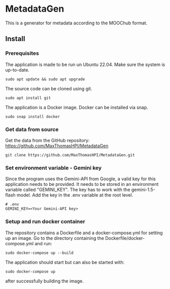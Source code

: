 # MetadataGen
This is a generator for metadata according to the MOOChub format.

## Install

### Prerequisites

The application is made to be run un Ubuntu 22.04.
Make sure the system is up-to-date.

```
sudo apt update && sudo apt upgrade
```

The source code can be cloned using git.

```
sudo apt install git
```

The application is a Docker image. 
Docker can be installed via snap.

```
sudo snap install docker
```

### Get data from source

Get the data from the GitHub repository:
https://github.com/MaxThomasHPI/MetadataGen

```
git clone https://github.com/MaxThomasHPI/MetadataGen.git
```

### Set environment variable - Gemini key

Since the program uses the Gemini-API from Google, a valid key for this application needs to be provided.
It needs to be stored in an environment variable called "GEMINI_KEY".
The key has to work with the gemini-1.5-flash model.
Add the key in the .env variable at the root level.

```
# .env
GEMINI_KEY=<Your Gemini-API key>
```

### Setup and run docker container

The repository contains a Dockerfile and a docker-compose.yml for setting up an image.
Go to the directory containing the Dockerfile/docker-compose.yml and run:

```
sudo docker-compose up --build
```

The application should start but can also be started with:

```
sudo docker-compose up
```

after successfully building the image.

